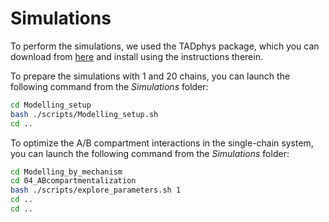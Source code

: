 # Simulations

To perform the simulations, we used the TADphys package, which you can download from [here](https://github.com/cavallifly/TADphys) and install using the instructions therein.

To prepare the simulations with 1 and 20 chains, you can launch the following command from the <em>Simulations</em> folder:

```bash
cd Modelling_setup
bash ./scripts/Modelling_setup.sh
cd ..
```
<!---
<div style="text-align: justify">
Each chain is initially organized in a rod-like folding featuring rosettes along the main axis and placed in random positions inside a confining sphere of radius R<sup>*</sup> to set up the volume density of the system to 3% (R<sup>*</sup>= 25.5σ for the 1-chain system and R<sup>*</sup>=69.3σ for the 20-chain system), avoiding clashes with other chains (step 00). After energy minimization, each polymeric system is compressed to reach the DNA density of 10% (step 01). These conditions were achieved by minimization (LAMMPS command: minimize 1.0e-4 1.0e-6 100000 100000) followed by molecular dynamics simulations of 600 τ<sub>LJ</sub> (100,000 ∆t with ∆t = 0.006 τ<sub>LJ</sub>) during which the radius of confining spheres is reduced from the minimum radius to include all the particles of the chains at time 0 to the target radius R (R= 17.1σ for the 1-chain system and R=46.4σ for the 20-chain system). At the target volume density of 10%, the polymer chains have parameters σ~54.2nm and 𝐾<sub>𝜃</sub> ~92.3nm. These estimates were done by considering a fine-scale chromatin model with 𝜈<sub>FS</sub>=100 𝑏𝑝, 𝜎<sub>FS</sub>=20 𝑛𝑚 and 𝐾<sub>𝜃</sub><sup>FS</sup>=50 𝑛𝑚. Finally, each polymeric system is relaxed with a molecular dynamics run of 30,600 τ<sub>LJ</sub> (5,100,000 ∆t with ∆t = 0.006 τ<sub>LJ</sub>). By comparing the average monomer Mean-Squared Displacement (MSD) in these relaxation runs and the MSD of non-transcribed genes measured 96 by live-cell imaging, we obtained an approximated estimate of the simulated time (in τ<sub>LJ</sub>) corresponding to 1s ~ 9 τ<sub>LJ</sub>. These conformations are next used as the initial conformations for the downstream simulations (Steps 02 and 03). </div>
--->

To optimize the A/B compartment interactions in the single-chain system, you can launch the following command from the <em>Simulations</em> folder:

```bash
cd Modelling_by_mechanism
cd 04_ABcompartmentalization
bash ./scripts/explore_parameters.sh 1
cd ..
cd ..
```
